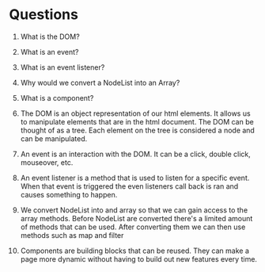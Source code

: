 # Questions

1. What is the DOM?
2. What is an event?
3. What is an event listener?
4. Why would we convert a NodeList into an Array?
5. What is a component? 


1. The DOM is an object representation of our html elements. It allows us to manipulate elements that are in the html document. The DOM can be thought of as a tree. Each element on the tree is considered a node and can be manipulated. 

2. An event is an interaction with the DOM. It can be a click, double click, mouseover, etc.

3. An event listener is a method that is used to listen for a specific event. When that event is triggered the even listeners call back is ran and causes something to happen.

4. We convert NodeList into and array so that we can gain access to the array methods. Before NodeList are converted there's a limited amount of methods that can be used. After converting them we can then use methods such as map and filter

5. Components are building blocks that can be reused. They can make a page more dynamic without having to build out new features every time. 
